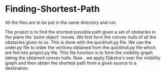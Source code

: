 # Finding-Shortest-Path
All the files are to be put in the same directory and run.

The project is to find the shortest possible path given a set of obstacles in the plane the 'point object' moves. We first form the convex hulls of all the obstacles given to us. This is done with the quickhull.py file. We use the order.py file to order the vertices obtained from the quickhull.py file which are fed into project.py file. This file function is to form the visibility graph taking the obtained convex hulls. Now , we apply Dijkstra's over the visibility graph and then obtain the shortest path from a given source to a destination.
